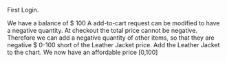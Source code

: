 First Login.

We have a balance of $ 100
A add-to-cart request can be modified to have a negative quantity.
At checkout the total price cannot be negative.
Therefore we can add a negative quantity of other items, so that they are negative $ 0-100 short of the Leather Jacket price.
Add the Leather Jacket to the chart.
We now have an affordable price [0,100]

    
